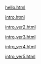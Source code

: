 <a href="https://leejunyoung228.github.io/webcontents/week_1/hello.html">hello.html</a>


<a href="https://leejunyoung228.github.io/webcontents/week_1/intro.html">intro.html</a>


<a href="https://leejunyoung228.github.io/webcontents/week_2/intro_ver2.html">intro_ver2.html</a>


<a href="https://leejunyoung228.github.io/webcontents/week_3/intro_ver3.html">intro_ver3.html</a>


<a href="https://leejunyoung228.github.io/webcontents/week_4/intro_ver4.html">intro_ver4.html</a>


<a href="https://leejunyoung228.github.io/webcontents/week_6/intro_ver5.html">intro_ver5.html</a>